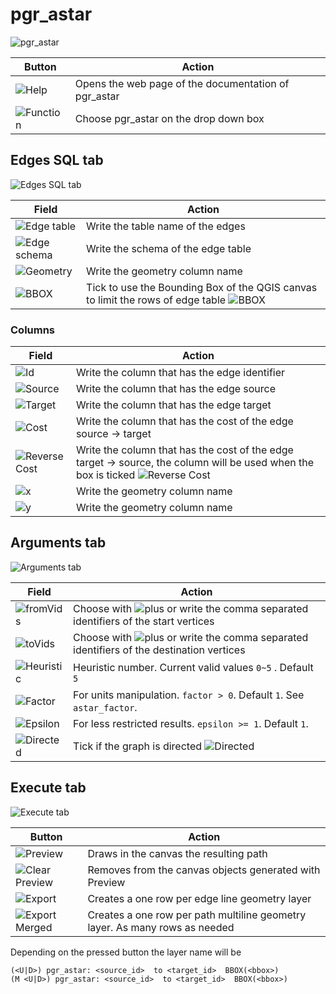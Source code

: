 <pgRoutingLayer Manual>
<Copyright(c) pgRouting Contributors>
<This documentation is licensed under a Creative Commons Attribution-Share>
<Alike 3.0 License: http://creativecommons.org/licenses/by-sa/3.0/>

# pgr_astar
![pgr_astar](../img/functions/f_pgr_astar.png)

|Button|Action|
| ----------- | --------- |
|![Help](../img/functions/helpButton.png)|Opens the web page of the documentation of pgr_astar|
|![Function](../img/functions/astar.png)| Choose pgr_astar on the drop down box|

## Edges SQL tab
![Edges SQL tab](../img/tabs/edges_SQL/astar_edgesSQL.png)

|Field|Action|
| ----------- | --------- |
|![Edge table](../img/fields/edgesSQL_fields/edge_table.png)| Write the table name of the edges|
|![Edge schema](../img/fields/edgesSQL_fields/edge_schema.png)|Write the schema of the edge table|
|![Geometry](../img/fields/edgesSQL_fields/geometry.png)|Write the geometry column name|
|![BBOX](../img/fields/edgesSQL_fields/BBOX.png)|Tick to use the  Bounding Box of the QGIS canvas to limit the rows of edge table ![BBOX](../img/fields/edgesSQL_fields/BBOXon.png)|

### Columns

|Field|Action|
| ----------- | --------- |
|![Id](../img/fields/edgesSQL_fields/columns/Id.png)| Write the column that has the edge identifier|
|![Source](../img/fields/edgesSQL_fields/columns/source.png)|Write the column that has the edge source|
|![Target](../img/fields/edgesSQL_fields/columns/target.png)|Write the column that has the edge target|
|![Cost](../img/fields/edgesSQL_fields/columns/cost.png)|Write the column that has the cost of the edge source -> target|
|![Reverse Cost](../img/fields/edgesSQL_fields/columns/reverseCostOFF.png)|Write the column that has the cost of the edge target -> source, the column will be used when the box is ticked ![Reverse Cost](../img/fields/edgesSQL_fields/columns/reverseCost.png)|
|![x](../img/fields/edgesSQL_fields/columns/x1.png)|Write the geometry column name|
|![y](../img/fields/edgesSQL_fields/columns/y1.png)|Write the geometry column name|

## Arguments tab
![Arguments tab](../img/tabs/arguments/arguments_astar.png)

|Field|Action|
| ----------- | --------- |
|![fromVids](../img/fields/arguments/astar-dijkstra_fromVids.png)| Choose with ![plus](../img/tabs/arguments/plus_button.png) or write the comma separated identifiers of the start vertices|
|![toVids](../img/fields/arguments/astar-dijkstra_toVids.png)|Choose with ![plus](../img/tabs/arguments/plus_button.png) or write the comma separated identifiers of the destination vertices|
|![Heuristic](../img/fields/arguments/astar_heuristic.png)| Heuristic number. Current valid values `0~5` . Default ``5``|
|![Factor](../img/fields/arguments/astar_factor.png)| For units manipulation.  `factor > 0`.  Default  ``1``. See  `astar_factor`.|
|![Epsilon](../img/fields/arguments/astar_epsilon.png)| For less restricted results. `epsilon >= 1`.  Default ``1``.|
|![Directed](../img/fields/arguments/directedOFF.png)| Tick if the graph is directed ![Directed](../img/fields/arguments/directedON.png)|

## Execute tab
![Execute tab](../img/tabs/execute/execute.png)

|Button|Action|
| ----------- | --------- |
|![Preview](../img/buttons/execute/preview.png)| Draws in the canvas the resulting path |
|![Clear Preview](../img/buttons/execute/clearpreview.png)| Removes from the canvas objects generated with Preview|
|![Export](../img/buttons/execute/export.png)| Creates a one row per edge line geometry layer|
|![Export Merged](../img/buttons/execute/exportmergedON.png)| Creates a one row per path multiline geometry layer. As many rows as needed|


Depending on the pressed button the layer name will be
```
(<U|D>) pgr_astar: <source_id>  to <target_id>  BBOX(<bbox>)
(M <U|D>) pgr_astar: <source_id>  to <target_id>  BBOX(<bbox>)
```
